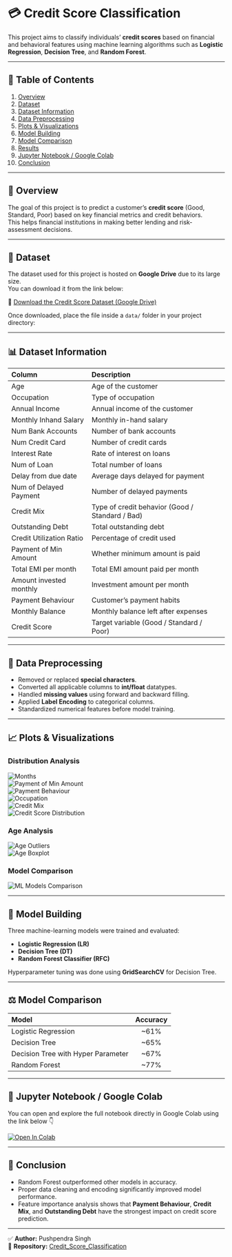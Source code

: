 # 💳 Credit Score Classification  

This project aims to classify individuals’ **credit scores** based on financial and behavioral features using machine learning algorithms such as **Logistic Regression**, **Decision Tree**, and **Random Forest**.  

---

## 📑 Table of Contents  
1. [Overview](#overview)
2. [Dataset](#dataset)
3. [Dataset Information](#dataset-information)  
4. [Data Preprocessing](#data-preprocessing)  
5. [Plots & Visualizations](#plots--visualizations)  
6. [Model Building](#model-building)  
7. [Model Comparison](#model-comparison)  
8. [Results](#results)  
9. [Jupyter Notebook / Google Colab](#-jupyter-notebook--google-colab)  
10. [Conclusion](#conclusion)  

---

## 🧩 Overview  
The goal of this project is to predict a customer’s **credit score** (Good, Standard, Poor) based on key financial metrics and credit behaviors.  
This helps financial institutions in making better lending and risk-assessment decisions.  

---

## 📂 Dataset  

The dataset used for this project is hosted on **Google Drive** due to its large size.  
You can download it from the link below:  

📎 [Download the Credit Score Dataset (Google Drive)](https://drive.google.com/file/d/1Lg6ldTJqbiH2ryPxYhCTWms5LRXNgEpt/view?usp=drive_link)  

Once downloaded, place the file inside a `data/` folder in your project directory:


---

## 📊 Dataset Information  

| Column | Description |
|:--|:--|
| Age | Age of the customer |
| Occupation | Type of occupation |
| Annual Income | Annual income of the customer |
| Monthly Inhand Salary | Monthly in-hand salary |
| Num Bank Accounts | Number of bank accounts |
| Num Credit Card | Number of credit cards |
| Interest Rate | Rate of interest on loans |
| Num of Loan | Total number of loans |
| Delay from due date | Average days delayed for payment |
| Num of Delayed Payment | Number of delayed payments |
| Credit Mix | Type of credit behavior (Good / Standard / Bad) |
| Outstanding Debt | Total outstanding debt |
| Credit Utilization Ratio | Percentage of credit used |
| Payment of Min Amount | Whether minimum amount is paid |
| Total EMI per month | Total EMI amount paid per month |
| Amount invested monthly | Investment amount per month |
| Payment Behaviour | Customer’s payment habits |
| Monthly Balance | Monthly balance left after expenses |
| Credit Score | Target variable (Good / Standard / Poor) |

---

## 🧹 Data Preprocessing  

- Removed or replaced **special characters**.  
- Converted all applicable columns to **int/float** datatypes.  
- Handled **missing values** using forward and backward filling.  
- Applied **Label Encoding** to categorical columns.  
- Standardized numerical features before model training.  

---

## 📈 Plots & Visualizations  

### Distribution Analysis  
![Months](images/plots/Distribution%20of%20months.png)  
![Payment of Min Amount](images/plots/Distribution%20of%20Payment_of_Min_Amount.png)  
![Payment Behaviour](images/plots/Distribution%20of%20Payment%20Behaviour.png)  
![Occupation](images/plots/Distribution%20of%20Occupation.png)  
![Credit Mix](images/plots/Distribution%20of%20Credit%20Mix.png)  
![Credit Score Distribution](images/plots/Credit%20Score%20Distribution.png)  

### Age Analysis  
![Age Outliers](images/plots/df['Age']%20Outliers.png)  
![Age Boxplot](images/plots/Age%20Boxplot.png)  

### Model Comparison  
![ML Models Comparison](images/plots/Comparision%20of%20ML%20Models.png)  

---

## 🤖 Model Building  

Three machine-learning models were trained and evaluated:  

- **Logistic Regression (LR)**  
- **Decision Tree (DT)**  
- **Random Forest Classifier (RFC)**  

Hyperparameter tuning was done using **GridSearchCV** for Decision Tree.  

---

## ⚖️ Model Comparison  

| Model | Accuracy |
|:--|:--:|
| Logistic Regression | ~61% |
| Decision Tree | ~65% |
| Decision Tree with Hyper Parameter | ~67% |
| Random Forest | ~77% |

---

## 📓 Jupyter Notebook / Google Colab  

You can open and explore the full notebook directly in Google Colab using the link below 👇  

[![Open In Colab](https://colab.research.google.com/assets/colab-badge.svg)](https://colab.research.google.com/github/Pushpendra54-DS/Credit_Score_Classification/blob/main/notebooks/Credit_score.ipynb)

---

## 🏁 Conclusion  

- Random Forest outperformed other models in accuracy.  
- Proper data cleaning and encoding significantly improved model performance.  
- Feature importance analysis shows that **Payment Behaviour**, **Credit Mix**, and **Outstanding Debt** have the strongest impact on credit score prediction.  

---

✅ **Author:** Pushpendra Singh  
📘 **Repository:** [Credit_Score_Classification](https://github.com/Pushpendra54-DS/Credit_Score_Classification)

